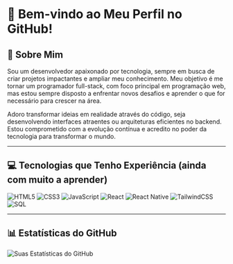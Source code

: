 # 👋 Bem-vindo ao Meu Perfil no GitHub!

## 🌟 Sobre Mim  
Sou um desenvolvedor apaixonado por tecnologia, sempre em busca de criar projetos impactantes e ampliar meu conhecimento. Meu objetivo é me tornar um programador full-stack, com foco principal em programação web, mas estou sempre disposto a enfrentar novos desafios e aprender o que for necessário para crescer na área.  

Adoro transformar ideias em realidade através do código, seja desenvolvendo interfaces atraentes ou arquiteturas eficientes no backend. Estou comprometido com a evolução contínua e acredito no poder da tecnologia para transformar o mundo.  

---

## 💻 Tecnologias que Tenho Experiência (ainda com muito a aprender)

![HTML5](https://img.shields.io/badge/-HTML5-E34F26?style=flat-square&logo=html5&logoColor=white)
![CSS3](https://img.shields.io/badge/-CSS3-1572B6?style=flat-square&logo=css3&logoColor=white)
![JavaScript](https://img.shields.io/badge/-JavaScript-F7DF1E?style=flat-square&logo=javascript&logoColor=black)
![React](https://img.shields.io/badge/-React-61DAFB?style=flat-square&logo=react&logoColor=black)
![React Native](https://img.shields.io/badge/-React%20Native-61DAFB?style=flat-square&logo=react&logoColor=black)
![TailwindCSS](https://img.shields.io/badge/-TailwindCSS-06B6D4?style=flat-square&logo=tailwindcss&logoColor=white)
![SQL](https://img.shields.io/badge/-SQL-4479A1?style=flat-square&logo=postgresql&logoColor=white)


---

## 📊 Estatísticas do GitHub
![Suas Estatísticas do GitHub](https://github-readme-stats.vercel.app/api?username=Pedro-Bertin&show_icons=true&theme=radical)
